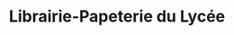 ---
title: "Librairie-Papeterie du Lycée"
url: /feurs/librairie-papeterie-du-lycee/
shop: Bücher
---